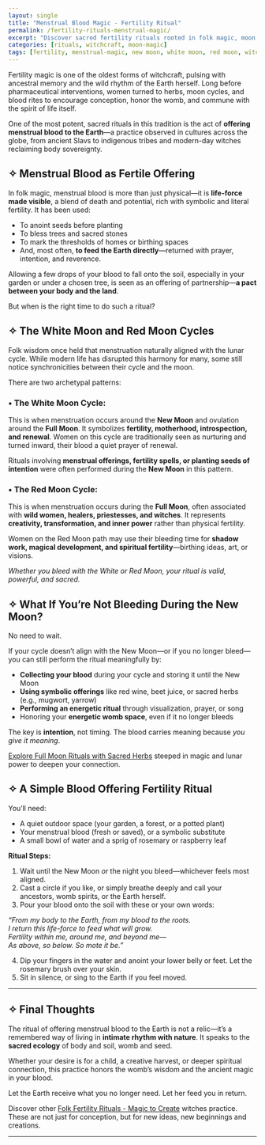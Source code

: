 ```yaml
---
layout: single
title: "Menstrual Blood Magic - Fertility Ritual"
permalink: /fertility-rituals-menstrual-magic/
excerpt: "Discover sacred fertility rituals rooted in folk magic, moon cycles, and menstrual blood offerings. Learn the difference between the White and Red Moon cycles and how to perform powerful Earth-based womb rituals."
categories: [rituals, witchcraft, moon-magic]
tags: [fertility, menstrual-magic, new moon, white moon, red moon, witchcraft, feminine-power]
---
```


Fertility magic is one of the oldest forms of witchcraft, pulsing with ancestral memory and the wild rhythm of the Earth herself. Long before pharmaceutical interventions, women turned to herbs, moon cycles, and blood rites to encourage conception, honor the womb, and commune with the spirit of life itself.

One of the most potent, sacred rituals in this tradition is the act of **offering menstrual blood to the Earth**—a practice observed in cultures across the globe, from ancient Slavs to indigenous tribes and modern-day witches reclaiming body sovereignty.

## ✧ Menstrual Blood as Fertile Offering

In folk magic, menstrual blood is more than just physical—it is **life-force made visible**, a blend of death and potential, rich with symbolic and literal fertility. It has been used:

- To anoint seeds before planting
- To bless trees and sacred stones
- To mark the thresholds of homes or birthing spaces
- And, most often, **to feed the Earth directly**—returned with prayer, intention, and reverence.

Allowing a few drops of your blood to fall onto the soil, especially in your garden or under a chosen tree, is seen as an offering of partnership—**a pact between your body and the land**.

But when is the right time to do such a ritual?

## ✧ The White Moon and Red Moon Cycles

Folk wisdom once held that menstruation naturally aligned with the lunar cycle. While modern life has disrupted this harmony for many, some still notice synchronicities between their cycle and the moon.

There are two archetypal patterns:

### • The White Moon Cycle:
This is when menstruation occurs around the **New Moon** and ovulation around the **Full Moon**. It symbolizes **fertility, motherhood, introspection, and renewal**. Women on this cycle are traditionally seen as nurturing and turned inward, their blood a quiet prayer of renewal.

Rituals involving **menstrual offerings, fertility spells, or planting seeds of intention** were often performed during the **New Moon** in this pattern.

### • The Red Moon Cycle:
This is when menstruation occurs during the **Full Moon**, often associated with **wild women, healers, priestesses, and witches**. It represents **creativity, transformation, and inner power** rather than physical fertility.

Women on the Red Moon path may use their bleeding time for **shadow work, magical development, and spiritual fertility**—birthing ideas, art, or visions.

  *Whether you bleed with the White or Red Moon, your ritual is valid, powerful, and sacred.*

## ✧ What If You’re Not Bleeding During the New Moon?

No need to wait.

If your cycle doesn’t align with the New Moon—or if you no longer bleed—you can still perform the ritual meaningfully by:

- **Collecting your blood** during your cycle and storing it until the New Moon
- **Using symbolic offerings** like red wine, beet juice, or sacred herbs (e.g., mugwort, yarrow)
- **Performing an energetic ritual** through visualization, prayer, or song
- Honoring your **energetic womb space**, even if it no longer bleeds

The key is **intention**, not timing. The blood carries meaning because *you give it meaning*.

[Explore Full Moon Rituals with Sacred Herbs](/full-moon-rituals/) steeped in magic and lunar power to deepen your connection.

## ✧ A Simple Blood Offering Fertility Ritual

You’ll need:
- A quiet outdoor space (your garden, a forest, or a potted plant)
- Your menstrual blood (fresh or saved), or a symbolic substitute
- A small bowl of water and a sprig of rosemary or raspberry leaf

**Ritual Steps:**
1. Wait until the New Moon *or* the night you bleed—whichever feels most aligned.
2. Cast a circle if you like, or simply breathe deeply and call your ancestors, womb spirits, or the Earth herself.
3. Pour your blood onto the soil with these or your own words:

*“From my body to the Earth, from my blood to the roots.  
  I return this life-force to feed what will grow.  
  Fertility within me, around me, and beyond me—  
  As above, so below. So mote it be.”*

4. Dip your fingers in the water and anoint your lower belly or feet. Let the rosemary brush over your skin.
5. Sit in silence, or sing to the Earth if you feel moved.

---

## ✧ Final Thoughts

The ritual of offering menstrual blood to the Earth is not a relic—it’s a remembered way of living in **intimate rhythm with nature**. It speaks to the **sacred ecology** of body and soil, womb and seed.

Whether your desire is for a child, a creative harvest, or deeper spiritual connection, this practice honors the womb’s wisdom and the ancient magic in your blood.

Let the Earth receive what you no longer need. Let her feed you in return.

Discover other [Folk Fertility Rituals - Magic to Create](/folk-fertility-rituals/) witches practice. These are not just for conception, but for new ideas, new beginnings and creations. 

---



